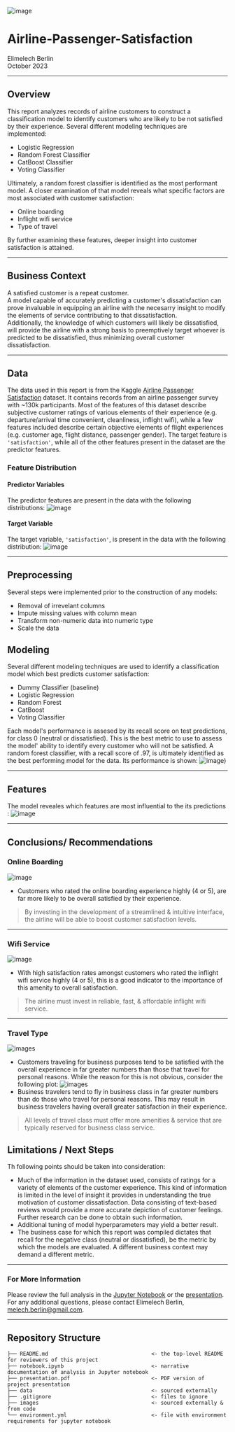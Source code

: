 ![image](https://github.com/terminalcoder/Airline-Passenger-Satisfaction/blob/master/images/airplane_seats.png.png)
# Airline-Passenger-Satisfaction
Elimelech Berlin  
October 2023
***
## Overview
This report analyzes records of airline customers to construct a classification model to identify customers who are likely to be not satisfied by their experience.
Several different modeling techniques are implemented:
* Logistic Regression
* Random Forest Classifier
* CatBoost Classifier
* Voting Classifier

Ultimately, a random forest classifier is identified as the most performant model. A closer examination of that model reveals what specific factors are most associated with customer satisfaction:
* Online boarding
* Inflight wifi service
* Type of travel

By further examining these features, deeper insight into customer satisfaction is attained.

***
## Business Context
A satisfied customer is a repeat customer.  
A model capable of accurately predicting a customer's dissatisfaction can prove invaluable in equipping an airline with the necesarry insight to modify the elements of service contributing to that dissatisfaction.  
Additionally, the knowledge of which customers will likely be dissatisfied, will provide the airline with a strong basis to preemptively target whoever is predicted to be dissatisfied, thus minimizing overall customer dissatisfaction.

***
## Data
The data used in this report is from the Kaggle [Airline Passenger Satisfaction](https://www.kaggle.com/datasets/teejmahal20/airline-passenger-satisfaction?rvi=1) dataset. It contains records from an airline passenger survey with ~130k participants. Most of the features of this dataset describe subjective customer ratings of various elements of their experience (e.g. departure/arrival time convenient, cleanliness, inflight wifi), while a few features included describe certain objective elements of flight experiences (e.g. customer age, flight distance, passenger gender).
The target feature is `'satisfaction'`, while all of the other features present in the dataset are the predictor features.

### Feature Distribution
#### Predictor Variables
The predictor features are present in the data with the following distributions:
![image](https://github.com/terminalcoder/Airline-Passenger-Satisfaction/blob/master/images/pred_feat_hist.png)

#### Target Variable
The target variable, `'satisfaction'`, is present in the data with the following distribution:
![image](https://github.com/terminalcoder/Airline-Passenger-Satisfaction/blob/master/images/target_feat_dist_bar.png)
***
## Preprocessing
Several steps were implemented prior to the construction of any models:
- Removal of irrevelant columns
- Impute missing values with column mean
- Transform non-numeric data into numeric type
- Scale the data
## Modeling
Several different modeling techniques are used to identify a classification model which best predicts customer satisfaction:
- Dummy Classifier (baseline)
- Logistic Regression
- Random Forest
- CatBoost
- Voting Classifier
  
Each model's performance is assesed by its recall score on test predictions, for class 0 (neutral or dissatisfied). This is the best metric to use to assess the model' ability to identify every customer who will not be satisfied.
A random forest classifier, with a recall score of .97, is ultimately identified as the best performing model for the data. Its performance is shown: ![image](https://github.com/terminalcoder/Airline-Passenger-Satisfaction/blob/master/images/rfc_conf_matrix.png))
***
## Features
The model reveales which features are most influential to the its predictions :
![image](https://github.com/terminalcoder/Airline-Passenger-Satisfaction/blob/master/images/frfc_feat_imp_bar.png)
***
## Conclusions/ Recommendations
### Online Boarding
![image](https://github.com/terminalcoder/Airline-Passenger-Satisfaction/blob/master/images/sat_by_olboarding_bar.png)
* Customers who rated the online boarding experience highly (4 or 5), are far more likely to be overall satisfied by their experience.
> By investing in the development of a streamlined & intuitive interface, the airline will be able to boost customer satisfaction levels.
___

### Wifi Service
![image](https://github.com/terminalcoder/Airline-Passenger-Satisfaction/blob/master/images/sat_by_wifi_bar.png)
* With high satisfaction rates amongst customers who rated the inflight wifi service highly (4 or 5), this is a good indicator to the importance of this amenity to overall satisfaction.
> The airline must invest in reliable, fast, & affordable inflight wifi service.
___

### Travel Type
![images](https://github.com/terminalcoder/Airline-Passenger-Satisfaction/blob/master/images/sat_by_taveltype_bar.png)
* Customers traveling for business purposes tend to be satisfied with the overall experience in far greater numbers than those that travel for personal reasons. While the reason for this is not obvious, consider the following plot:
![images](https://github.com/terminalcoder/Airline-Passenger-Satisfaction/blob/master/images/travel_type_by_class_bar.png)
* Business travelers tend to fly in business class in far greater numbers than do those who travel for personal reasons. This may result in business travelers having overall greater satisfaction in their experience.
> All levels of travel class must offer more amenities & service that are typically reserved for business class service. 

## Limitations / Next Steps
Th following points should be taken into consideration:

* Much of the information in the dataset used, consists of ratings for a variety of elements of the customer experience. This kind of information is limited in the level of insight it provides in understanding the true motivation of customer dissatisfaction. Data consisting of text-based reviews would provide a more accurate depiction of customer feelings. Further research can be done to obtain such information.
* Additional tuning of model hyperparameters may yield a better result.
* The business case for which this report was compiled dictates that recall for the negative class (neutral or dissatisfied), be the metric by which the models are evaluated. A different business context may demand a different metric.
***
### For More Information
Please review the full analysis in the [Jupyter Notebook](https://github.com/terminalcoder/Airline-Passenger-Satisfaction/blob/main/notebook.ipynb) or the [presentation](https://github.com/terminalcoder/Airline-Passenger-Satisfaction/blob/main/presentation.pdf).  
For any additional questions, please contact Elimelech Berlin, melech.berlin@gmail.com.

***
## Repository Structure
```
├── README.md                                 <- the top-level README for reviewers of this project
├── notebook.ipynb                            <- narrative documentation of analysis in Jupyter notebook
├── presentation.pdf                          <- PDF version of project presentation
├── data                                      <- sourced externally
├── .gitignore                                <- files to ignore
├── images                                    <- sourced externally & from code
└── environment.yml                           <- file with environment requirements for jupyter notebook
```

